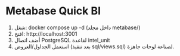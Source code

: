 # Metabase Quick BI
1) شغل: docker compose up -d (داخل مجلد metabase/)
2) افتح: http://localhost:3001
3) أضف اتصال PostgreSQL لقاعدة intel_unit
4) استعمل الجداول/العروض (بعد تنفيذ sql/views.sql) لصناعة لوحات جاهزة.
